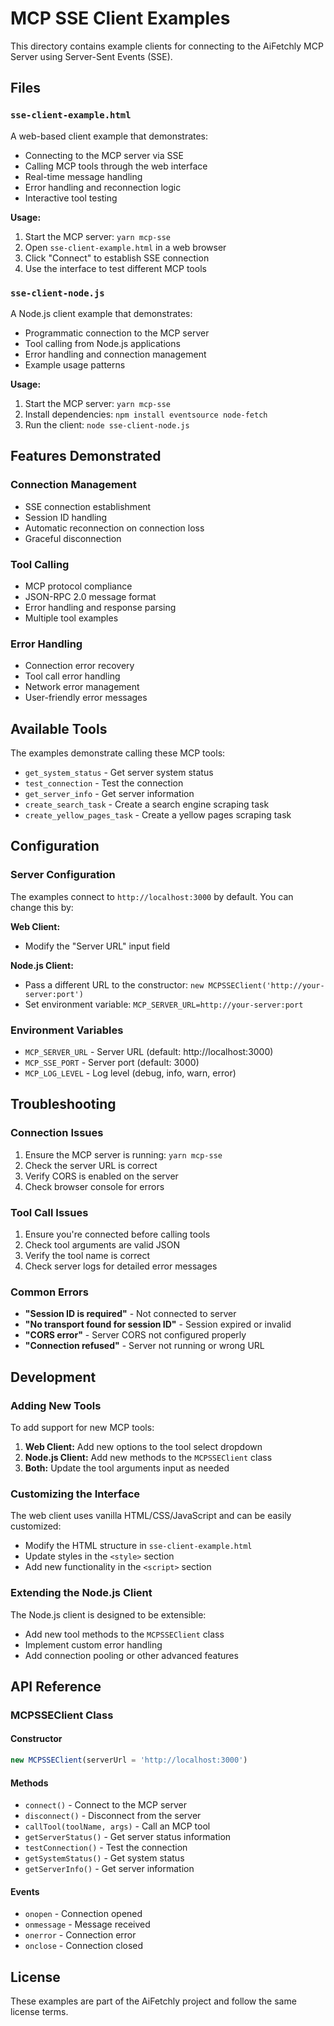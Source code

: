 # MCP SSE Client Examples

This directory contains example clients for connecting to the AiFetchly MCP Server using Server-Sent Events (SSE).

## Files

### `sse-client-example.html`
A web-based client example that demonstrates:
- Connecting to the MCP server via SSE
- Calling MCP tools through the web interface
- Real-time message handling
- Error handling and reconnection logic
- Interactive tool testing

**Usage:**
1. Start the MCP server: `yarn mcp-sse`
2. Open `sse-client-example.html` in a web browser
3. Click "Connect" to establish SSE connection
4. Use the interface to test different MCP tools

### `sse-client-node.js`
A Node.js client example that demonstrates:
- Programmatic connection to the MCP server
- Tool calling from Node.js applications
- Error handling and connection management
- Example usage patterns

**Usage:**
1. Start the MCP server: `yarn mcp-sse`
2. Install dependencies: `npm install eventsource node-fetch`
3. Run the client: `node sse-client-node.js`

## Features Demonstrated

### Connection Management
- SSE connection establishment
- Session ID handling
- Automatic reconnection on connection loss
- Graceful disconnection

### Tool Calling
- MCP protocol compliance
- JSON-RPC 2.0 message format
- Error handling and response parsing
- Multiple tool examples

### Error Handling
- Connection error recovery
- Tool call error handling
- Network error management
- User-friendly error messages

## Available Tools

The examples demonstrate calling these MCP tools:

- `get_system_status` - Get server system status
- `test_connection` - Test the connection
- `get_server_info` - Get server information
- `create_search_task` - Create a search engine scraping task
- `create_yellow_pages_task` - Create a yellow pages scraping task

## Configuration

### Server Configuration
The examples connect to `http://localhost:3000` by default. You can change this by:

**Web Client:**
- Modify the "Server URL" input field

**Node.js Client:**
- Pass a different URL to the constructor: `new MCPSSEClient('http://your-server:port')`
- Set environment variable: `MCP_SERVER_URL=http://your-server:port`

### Environment Variables
- `MCP_SERVER_URL` - Server URL (default: http://localhost:3000)
- `MCP_SSE_PORT` - Server port (default: 3000)
- `MCP_LOG_LEVEL` - Log level (debug, info, warn, error)

## Troubleshooting

### Connection Issues
1. Ensure the MCP server is running: `yarn mcp-sse`
2. Check the server URL is correct
3. Verify CORS is enabled on the server
4. Check browser console for errors

### Tool Call Issues
1. Ensure you're connected before calling tools
2. Check tool arguments are valid JSON
3. Verify the tool name is correct
4. Check server logs for detailed error messages

### Common Errors
- **"Session ID is required"** - Not connected to server
- **"No transport found for session ID"** - Session expired or invalid
- **"CORS error"** - Server CORS not configured properly
- **"Connection refused"** - Server not running or wrong URL

## Development

### Adding New Tools
To add support for new MCP tools:

1. **Web Client:** Add new options to the tool select dropdown
2. **Node.js Client:** Add new methods to the `MCPSSEClient` class
3. **Both:** Update the tool arguments input as needed

### Customizing the Interface
The web client uses vanilla HTML/CSS/JavaScript and can be easily customized:
- Modify the HTML structure in `sse-client-example.html`
- Update styles in the `<style>` section
- Add new functionality in the `<script>` section

### Extending the Node.js Client
The Node.js client is designed to be extensible:
- Add new tool methods to the `MCPSSEClient` class
- Implement custom error handling
- Add connection pooling or other advanced features

## API Reference

### MCPSSEClient Class

#### Constructor
```javascript
new MCPSSEClient(serverUrl = 'http://localhost:3000')
```

#### Methods
- `connect()` - Connect to the MCP server
- `disconnect()` - Disconnect from the server
- `callTool(toolName, args)` - Call an MCP tool
- `getServerStatus()` - Get server status information
- `testConnection()` - Test the connection
- `getSystemStatus()` - Get system status
- `getServerInfo()` - Get server information

#### Events
- `onopen` - Connection opened
- `onmessage` - Message received
- `onerror` - Connection error
- `onclose` - Connection closed

## License

These examples are part of the AiFetchly project and follow the same license terms.

